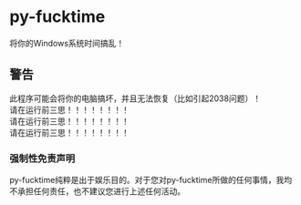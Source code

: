 # py-fucktime
将你的Windows系统时间搞乱！

## 警告
此程序可能会将你的电脑搞坏，并且无法恢复（比如引起2038问题）！  
请在运行前三思！！！！！！！！  
请在运行前三思！！！！！！！！  
请在运行前三思！！！！！！！！  

### 强制性免责声明
py-fucktime纯粹是出于娱乐目的。对于您对py-fucktime所做的任何事情，我均不承担任何责任，也不建议您进行上述任何活动。
